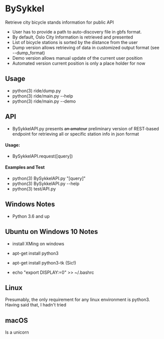 BySykkel
========
Retrieve city bicycle stands information for public API

* User has to provide a path to auto-discovery file in gbfs format.
* By default, Oslo City Information is retrieved and presented
* List of bicycle stations is sorted by the distance from the user
* Dump version allows retrieving of data in customized output format (see --dump_format)
* Demo version allows manual update of the current user position
* Automated version current position is only a place holder for now




## Usage

* python(3) ride/dump.py
* python(3) ride/main.py --help
* python(3) ride/main.py --demo


## API
* BySykkelAPI.py presents <del>an amateur</del> preliminary version of REST-based endpoint for retrieving all or specific station info in json format
#### Usage: 
* BySykkelAPI.request([query])
#### Examples and Test
* python(3) BySykkelAPI.py "[query]"
* python(3) BySykkelAPI.py --help
* python(3) test/API.py



## Windows Notes 

* Python 3.6 and up


## Ubuntu on Windows 10 Notes

* install XMing on windows

* apt-get install python3
* apt-get install python3-tk (Sic!)
* echo "export DISPLAY:=0" >> ~/.bashrc

## Linux

Presumably, the only requirement for any linux environment is python3. Having said that, I hadn't tried


## macOS

Is a unicorn